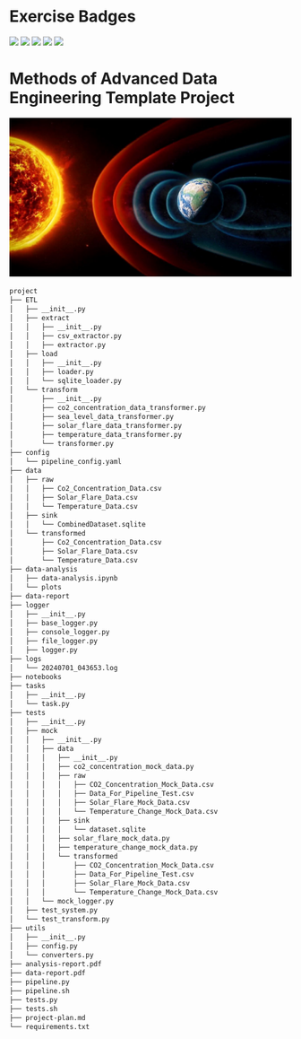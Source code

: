# Exercise Badges

![](https://byob.yarr.is/night-fury-me/Methods-of-Advanced-Data-Engineering/score_ex1) ![](https://byob.yarr.is/night-fury-me/Methods-of-Advanced-Data-Engineering/score_ex2) ![](https://byob.yarr.is/night-fury-me/Methods-of-Advanced-Data-Engineering/score_ex3) ![](https://byob.yarr.is/night-fury-me/Methods-of-Advanced-Data-Engineering/score_ex4) ![](https://byob.yarr.is/night-fury-me/Methods-of-Advanced-Data-Engineering/score_ex5)

# Methods of Advanced Data Engineering Template Project

![Alt text](project/data-report/solar-activity-climate-change.jpg)

```
project
├── ETL
│   ├── __init__.py
│   ├── extract
│   │   ├── __init__.py
│   │   ├── csv_extractor.py
│   │   ├── extractor.py
│   ├── load
│   │   ├── __init__.py
│   │   ├── loader.py
│   │   └── sqlite_loader.py
│   └── transform
│       ├── __init__.py
│       ├── co2_concentration_data_transformer.py
│       ├── sea_level_data_transformer.py
│       ├── solar_flare_data_transformer.py
│       ├── temperature_data_transformer.py
│       └── transformer.py
├── config
│   └── pipeline_config.yaml
├── data
│   ├── raw
│   │   ├── Co2_Concentration_Data.csv
│   │   ├── Solar_Flare_Data.csv
│   │   └── Temperature_Data.csv
│   ├── sink
│   │   └── CombinedDataset.sqlite
│   └── transformed
│       ├── Co2_Concentration_Data.csv
│       ├── Solar_Flare_Data.csv
│       └── Temperature_Data.csv
├── data-analysis
│   ├── data-analysis.ipynb
│   └── plots
├── data-report
├── logger
│   ├── __init__.py
│   ├── base_logger.py
│   ├── console_logger.py
│   ├── file_logger.py
│   ├── logger.py
├── logs
│   └── 20240701_043653.log
├── notebooks
├── tasks
│   ├── __init__.py
│   └── task.py
├── tests
│   ├── __init__.py
│   ├── mock
│   │   ├── __init__.py
│   │   ├── data
│   │   │   ├── __init__.py
│   │   │   ├── co2_concentration_mock_data.py
│   │   │   ├── raw
│   │   │   │   ├── CO2_Concentration_Mock_Data.csv
│   │   │   │   ├── Data_For_Pipeline_Test.csv
│   │   │   │   ├── Solar_Flare_Mock_Data.csv
│   │   │   │   └── Temperature_Change_Mock_Data.csv
│   │   │   ├── sink
│   │   │   │   └── dataset.sqlite
│   │   │   ├── solar_flare_mock_data.py
│   │   │   ├── temperature_change_mock_data.py
│   │   │   └── transformed
│   │   │       ├── CO2_Concentration_Mock_Data.csv
│   │   │       ├── Data_For_Pipeline_Test.csv
│   │   │       ├── Solar_Flare_Mock_Data.csv
│   │   │       └── Temperature_Change_Mock_Data.csv
│   │   └── mock_logger.py
│   ├── test_system.py
│   └── test_transform.py
├── utils
│   ├── __init__.py
│   ├── config.py
│   └── converters.py
├── analysis-report.pdf
├── data-report.pdf
├── pipeline.py
├── pipeline.sh
├── tests.py
├── tests.sh
├── project-plan.md
└── requirements.txt
```
